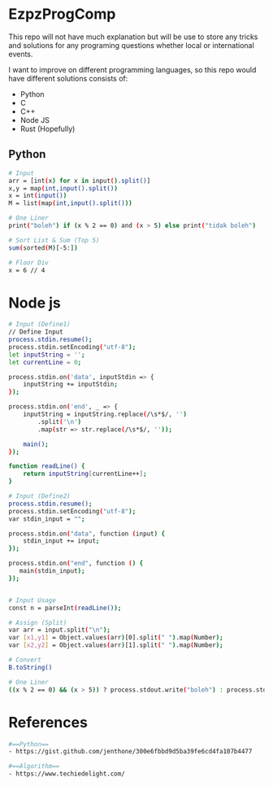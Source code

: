 # EzpzProgComp

This repo will not have much explanation but will be use to store any tricks and solutions for any programing questions whether local or international events.

I want to improve on different programming languages, so this repo would have different solutions consists of:

- Python
- C
- C++
- Node JS
- Rust (Hopefully)

## Python

```bash
# Input
arr = [int(x) for x in input().split()]
x,y = map(int,input().split())
x = int(input())
M = list(map(int,input().split()))

# One Liner
print("boleh") if (x % 2 == 0) and (x > 5) else print("tidak boleh")

# Sort List & Sum (Top 5)
sum(sorted(M)[-5:])

# Floor Div
x = 6 // 4
```

# Node js

```bash
# Input (Define1)
// Define Input
process.stdin.resume();
process.stdin.setEncoding("utf-8");
let inputString = '';
let currentLine = 0;

process.stdin.on('data', inputStdin => {
    inputString += inputStdin;
});

process.stdin.on('end', _ => {
    inputString = inputString.replace(/\s*$/, '')
        .split('\n')
        .map(str => str.replace(/\s*$/, ''));

    main();
});

function readLine() {
    return inputString[currentLine++];
}

# Input (Define2)
process.stdin.resume();
process.stdin.setEncoding("utf-8");
var stdin_input = "";

process.stdin.on("data", function (input) {
    stdin_input += input;
});

process.stdin.on("end", function () {
   main(stdin_input);
});


# Input Usage
const n = parseInt(readLine());

# Assign (Split)
var arr = input.split("\n");
var [x1,y1] = Object.values(arr)[0].split(" ").map(Number);
var [x2,y2] = Object.values(arr)[1].split(" ").map(Number);

# Convert
B.toString()

# One Liner
((x % 2 == 0) && (x > 5)) ? process.stdout.write("boleh") : process.stdout.write("tidak boleh");
```

# References

```bash
#==Python==
- https://gist.github.com/jenthone/300e6fbbd9d5ba39fe6cd4fa107b4477

#==Algorithm==
- https://www.techiedelight.com/
```
